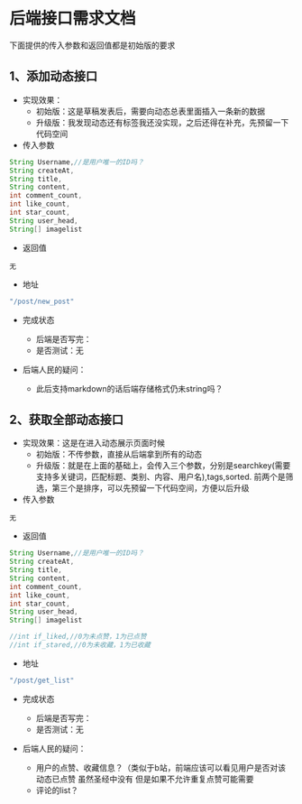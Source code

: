# 后端接口需求文档

下面提供的传入参数和返回值都是初始版的要求
## 1、添加动态接口
- 实现效果：
  - 初始版：这是草稿发表后，需要向动态总表里面插入一条新的数据
  - 升级版：我发现动态还有标签我还没实现，之后还得在补充，先预留一下代码空间
- 传入参数
```java
String Username,//是用户唯一的ID吗？
String createAt,
String title,
String content,
int comment_count,
int like_count,
int star_count,
String user_head,
String[] imagelist

```
- 返回值

```
无
```

* 地址

```java
"/post/new_post"
```

* 完成状态
  * 后端是否写完：
  * 是否测试：无

* 后端人民的疑问：
  * 此后支持markdown的话后端存储格式仍未string吗？

## 2、获取全部动态接口

- 实现效果：这是在进入动态展示页面时候
  - 初始版：不传参数，直接从后端拿到所有的动态
  - 升级版：就是在上面的基础上，会传入三个参数，分别是searchkey(需要支持多关键词，匹配标题、类别、内容、用户名),tags,sorted. 前两个是筛选，第三个是排序，可以先预留一下代码空间，方便以后升级
- 传入参数
```
无
```
- 返回值
```java
String Username,//是用户唯一的ID吗？
String createAt,
String title,
String content,
int comment_count,
int like_count,
int star_count,
String user_head,
String[] imagelist

//int if_liked,//0为未点赞，1为已点赞
//int if_stared,//0为未收藏，1为已收藏
```

* 地址

```java
"/post/get_list"
```

* 完成状态
  * 后端是否写完：
  * 是否测试：无

* 后端人民的疑问：
  * 用户的点赞、收藏信息？（类似于b站，前端应该可以看见用户是否对该动态已点赞 虽然圣经中没有 但是如果不允许重复点赞可能需要
  * 评论的list？
